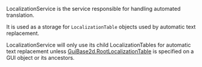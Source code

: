 LocalizationService is the service responsible for handling automated translation.

It is used as a storage for `LocalizationTable` objects used by automatic text replacement.

LocalizationService will only use its child LocalizationTables for automatic text replacement unless [GuiBase2d.RootLocalizationTable](https://developer.roblox.com/api-reference/property/GuiBase2d/RootLocalizationTable) is specified on a GUI object or its ancestors.